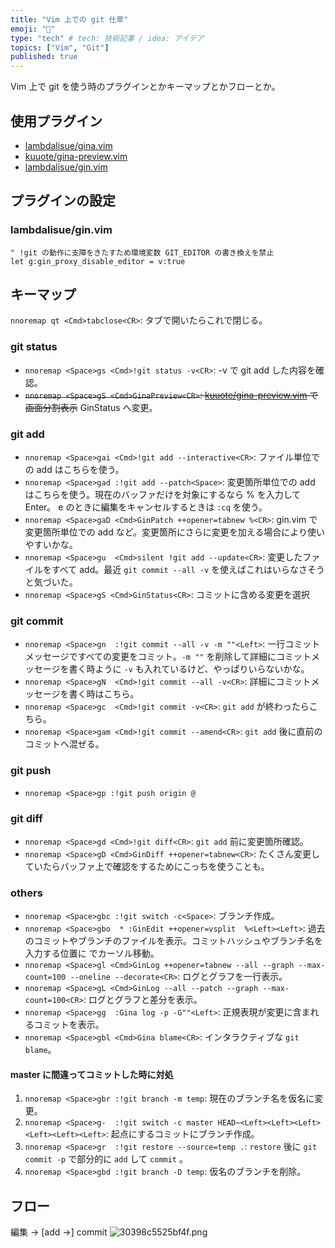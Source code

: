```yaml
---
title: "Vim 上での git 仕草"
emoji: "🍣"
type: "tech" # tech: 技術記事 / idea: アイデア
topics: ["Vim", "Git"]
published: true
---
```


Vim 上で git を使う時のプラグインとかキーマップとかフローとか。

## 使用プラグイン

- [lambdalisue/gina.vim](https://github.com/lambdalisue/gina.vim)
- [kuuote/gina-preview.vim](https://github.com/kuuote/gina-preview.vim)
- [lambdalisue/gin.vim](https://github.com/lambdalisue/gin.vim)

## プラグインの設定

### lambdalisue/gin.vim

```vim
" !git の動作に支障をきたすため環境変数 GIT_EDITOR の書き換えを禁止
let g:gin_proxy_disable_editor = v:true
```

## キーマップ
`nnoremap qt <Cmd>tabclose<CR>`: タブで開いたらこれで閉じる。

### git status
- `nnoremap <Space>gs <Cmd>!git status -v<CR>`: -v で git add した内容を確認。
- ~~`nnoremap <Space>gS <Cmd>GinaPreview<CR>`: [kuuote/gina-preview.vim](https://github.com/kuuote/gina-preview.vim) で画面分割表示~~ GinStatus へ変更。

### git add
- `nnoremap <Space>gai <Cmd>!git add --interactive<CR>`: ファイル単位での add はこちらを使う。
- `nnoremap <Space>gad :!git add --patch<Space>`: 変更箇所単位での add はこちらを使う。現在のバッファだけを対象にするなら % を入力して Enter。 e のときに編集をキャンセルするときは `:cq` を使う。
- `nnoremap <Space>gaD <Cmd>GinPatch ++opener=tabnew %<CR>`: gin.vim で変更箇所単位での add など。変更箇所にさらに変更を加える場合により使いやすいかな。
- `nnoremap <Space>gu  <Cmd>silent !git add --update<CR>`: 変更したファイルをすべて add。最近 `git commit --all -v` を使えばこれはいらなさそうと気づいた。
- `nnoremap <Space>gS <Cmd>GinStatus<CR>`: コミットに含める変更を選択

### git commit
- `nnoremap <Space>gn  :!git commit --all -v -m ""<Left>`: 一行コミットメッセージですべての変更をコミット。`-m ""` を削除して詳細にコミットメッセージを書く時ように `-v` も入れているけど、やっぱりいらないかな。
- `nnoremap <Space>gN  <Cmd>!git commit --all -v<CR>`: 詳細にコミットメッセージを書く時はこちら。
- `nnoremap <Space>gc  <Cmd>!git commit -v<CR>`: `git add` が終わったらこちら。
- `nnoremap <Space>gam <Cmd>!git commit --amend<CR>`: `git add` 後に直前のコミットへ混ぜる。

### git push
- `nnoremap <Space>gp :!git push origin @`

### git diff
- `nnoremap <Space>gd <Cmd>!git diff<CR>`: `git add` 前に変更箇所確認。
- `nnoremap <Space>gD <Cmd>GinDiff ++opener=tabnew<CR>`: たくさん変更していたらバッファ上で確認をするためにこっちを使うことも。

### others
- `nnoremap <Space>gbc :!git switch -c<Space>`: ブランチ作成。
- `nnoremap <Space>gbo  * :GinEdit ++opener=vsplit  %<Left><Left>`: 過去のコミットやブランチのファイルを表示。コミットハッシュやブランチ名を入力する位置に <Left> でカーソル移動。
- `
nnoremap <Space>gl <Cmd>GinLog ++opener=tabnew --all --graph --max-count=100 --oneline --decorate<CR>
`: ログとグラフを一行表示。
- `
nnoremap <Space>gL <Cmd>GinLog --all --patch --graph --max-count=100<CR>
`: ログとグラフと差分を表示。
- `nnoremap <Space>gg  :Gina log -p -G""<Left>`: 正規表現が変更に含まれるコミットを表示。
- `nnoremap <Space>gbl <Cmd>Gina blame<CR>`: インタラクティブな `git blame`。

#### master に間違ってコミットした時に対処
1. `nnoremap <Space>gbr :!git branch -m temp`: 現在のブランチ名を仮名に変更。
2. `nnoremap <Space>g-  :!git switch -c master HEAD~<Left><Left><Left><Left><Left><Left>`: 起点にするコミットにブランチ作成。
3. `nnoremap <Space>gr  :!git restore --source=temp .`: `restore` 後に `git commit -p` で部分的に `add` して `commit` 。
4. `nnoremap <Space>gbd :!git branch -D temp`: 仮名のブランチを削除。

## フロー

編集 → [add →] commit
![30398c5525bf4f.png](https://storage.googleapis.com/zenn-user-upload/f9b5968be015-20230103.png)

